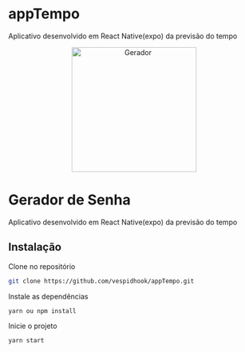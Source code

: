# appTempo
Aplicativo desenvolvido em React Native(expo) da previsão do tempo

<p align="center">
<img alt="Gerador" title="#Gerador" src="https://bas.inf.br/diversos/rn-layout-2.png" width="250px" /></p>

# Gerador de Senha

Aplicativo desenvolvido em React Native(expo) da previsão do tempo

## Instalação

Clone no repositório

```bash
git clone https://github.com/vespidhook/appTempo.git
```
Instale as dependências

```bash
yarn ou npm install
```
Inicie o projeto

```bash
yarn start
```




